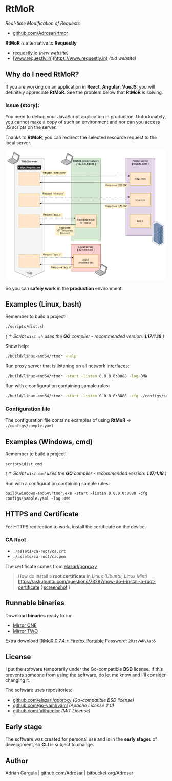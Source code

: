 # RtMoR

_Real-time Modification of Requests_
- [github.com/Adrosar/rtmor](https://github.com/Adrosar/rtmor)

**RtMoR** is alternative to **Requestly**

- [requestly.io](https://requestly.io) _(new website)_
- [www.requestly.in](https://www.requestly.in) _(old website)_



## Why do I need RtMoR?

If you are working on an application in **React**, **Angular**, **VueJS**, you will definitely appreciate **RtMoR**. See the problem below that **RtMoR** is solving.

### Issue (story):

You need to debug your JavaScript application in production. Unfortunately, you cannot make a copy of such an environment and nor can you access JS scripts on the server.

Thanks to **RtMoR**, you can redirect the selected resource request to the local server.

![rtmor-scheme-307](docs/images/rtmor-scheme-307.png)

So you can **safely work** in the **production** environment.



## Examples (Linux, bash)

Remember to build a project!
```bash
./scripts/dist.sh
```
_( ↑ Script `dist.sh` uses the **GO** compiler - recommended version: **1.17**/**1.18** )_


Show help:

```bash
./build/linux-amd64/rtmor -help
```

Run proxy server that is listening on all network interfaces:
```bash
./build/linux-amd64/rtmor -start -listen 0.0.0.0:8888 -log BMW
```

Run with a configuration containing sample rules:
```bash
./build/linux-amd64/rtmor -start -listen 0.0.0.0:8888 -cfg ./configs/sample.yaml -log BMW
```

### Configuration file

The configuration file contains examples of using **RtMoR** → `./configs/sample.yaml`



## Examples (Windows, cmd)

Remember to build a project!
```
scripts\dist.cmd
```
_( ↑ Script `dist.cmd` uses the **GO** compiler - recommended version: **1.17**/**1.18** )_

Run with a configuration containing sample rules:
```
build\windows-amd64\rtmor.exe -start -listen 0.0.0.0:8888 -cfg configs\sample.yaml -log BMW
```



## HTTPS and Certificate

For HTTPS redirection to work, install the certificate on the device.

### CA Root
- `./assets/ca-root/ca.crt`
- `./assets/ca-root/ca.pem`

The certificate comes from [elazarl/goproxy](https://github.com/elazarl/goproxy/blob/master/ca.pem)

> How do install a **root certificate** in Linux _(Ubuntu, Linux Mint)_
> https://askubuntu.com/questions/73287/how-do-i-install-a-root-certificate
> ( [screenshot](docs/images/ubuntu-install-ca.png) )



## Runnable binaries

Download **binaries** ready to run.

- [Mirror ONE](https://github.com/Adrosar/rtmor/releases)
- [Mirror TWO](https://drive.google.com/drive/folders/1K4XvLZYB10pQ1iTYsRh0FlLP_PzwhNp4?usp=sharing)

Extra download [RtMoR 0.7.4 + Firefox Portable](https://drive.google.com/file/d/1TOh9BoATK0rA81w9bt_uwCi8XhiM-a5y/view?usp=sharing)
Password: `2RstVAKVAub5`



## License
I put the software temporarily under the Go-compatible **BSD** license. If this prevents someone from using the software, do let me know and I'll consider changing it.

The software uses repositories:

- [github.com/elazarl/goproxy](https://github.com/elazarl/goproxy) _(Go-compatible BSD license)_
- [github.com/go-yaml/yaml](https://github.com/go-yaml/yaml) _(Apache License 2.0)_
- [github.com/fatih/color](https://github.com/fatih/color) _(MIT License)_



## Early stage

The software was created for personal use and is in the **early stages** of development, so **CLI** is subject to change.



## Author

Adrian Gargula | [github.com/Adrosar](https://github.com/Adrosar) | [bitbucket.org/Adrosar](https://bitbucket.org/Adrosar)